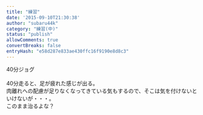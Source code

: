 ```yaml
---
title: "練習"
date: '2015-09-10T21:30:38'
author: "subaru44k"
category: "練習(中)"
status: "publish"
allowComments: true
convertBreaks: false
entryHash: "e58d287e833ae430ffc16f9190e8d8c3"
---
```

40分ジョグ<br>
<br>
40分走ると、足が疲れた感じが出る。<br>
肉離れへの配慮が足りなくなってきている気もするので、そこは気を付けないといけないが・・・。<br>
このまま治るよな？
